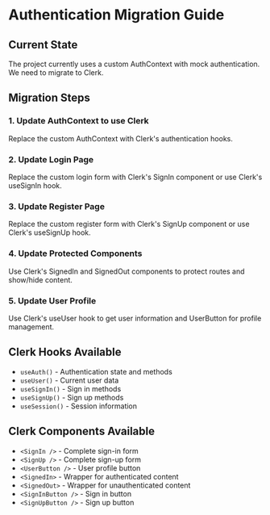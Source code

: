 
# Authentication Migration Guide

## Current State
The project currently uses a custom AuthContext with mock authentication. We need to migrate to Clerk.

## Migration Steps

### 1. Update AuthContext to use Clerk
Replace the custom AuthContext with Clerk's authentication hooks.

### 2. Update Login Page
Replace the custom login form with Clerk's SignIn component or use Clerk's useSignIn hook.

### 3. Update Register Page
Replace the custom register form with Clerk's SignUp component or use Clerk's useSignUp hook.

### 4. Update Protected Components
Use Clerk's SignedIn and SignedOut components to protect routes and show/hide content.

### 5. Update User Profile
Use Clerk's useUser hook to get user information and UserButton for profile management.

## Clerk Hooks Available
- `useAuth()` - Authentication state and methods
- `useUser()` - Current user data
- `useSignIn()` - Sign in methods
- `useSignUp()` - Sign up methods
- `useSession()` - Session information

## Clerk Components Available
- `<SignIn />` - Complete sign-in form
- `<SignUp />` - Complete sign-up form
- `<UserButton />` - User profile button
- `<SignedIn>` - Wrapper for authenticated content
- `<SignedOut>` - Wrapper for unauthenticated content
- `<SignInButton />` - Sign in button
- `<SignUpButton />` - Sign up button
